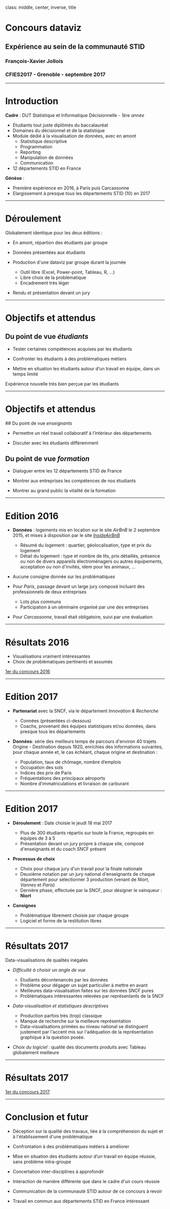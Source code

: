 class: middle, center, inverse, title

# Concours dataviz

## Expérience au sein de la communauté STID

### François-Xavier Jollois

### CFIES2017 - Grenoble - septembre 2017

---

# Introduction

**Cadre** : DUT Statistique et Informatique Décisionnelle - *1ère année*

- Etudiants tout juste diplômés du baccalauréat
- Domaines du décisionnel et de la statistique
- Module dédié à la visualisation de données, avec en amont
	- Statistique descriptive
	- Programmation
	- Reporting
	- Manipulation de données
	- Communication
- 12 départements STID en France

**Génèse** :

- Première expérience en 2016, à Paris puis Carcassonne
- Elargissement à presque tous les départements STID (10) en 2017

---

# Déroulement


Globalement identique pour les deux éditions :

- En amont, répartion des étudiants par groupe

- Données présentées aux étudiants

- Production d'une dataviz par groupe durant la journée
	- Outil libre (Excel, Power-point, Tableau, R, ...)
	- Libre choix de la problématique
	- Encadrement très léger

- Rendu et présentation devant un jury

---

# Objectifs et attendus

## Du point de vue *étudiants*

- Tester certaines compétences acquises par les étudiants 

- Confronter les étudiants à des problématiques métiers

- Mettre en situation les étudiants autour d’un travail en équipe, dans un temps limité

Expérience nouvelle très bien perçue par les étudiants

---

# Objectifs et attendus

## Du point de vue *enseignants*

- Permettre un réel travail collaboratif à l’intérieur des départements

- Discuter avec les étudiants différemment

## Du point de vue *formation*

- Dialoguer entre les 12 départements STID de France

- Montrer aux entreprises les compétences de nos étudiants 

- Montrer au grand public la vitalité de la formation


---

# Edition 2016

- **Données** : logements mis en location sur le site *AirBnB* le 2 septembre 2015, et mises à disposition par le site [*InsideAirBnB*](http://insideairbnb.com/)
	- Résumé du logement : quartier, géolocalisation, type et prix du logement
	- Détail du logement : type et nombre de lits, prix détaillés, présence ou non de divers appareils électroménagers ou autres équipements, acceptation ou non d'invités, idem pour les animaux, ...

- Aucune consigne donnée sur les problématiques

- Pour *Paris*, passage devant un large jury composé incluant des professionnels de deux entreprises
	- Lots plus communs
	- Participation à un séminaire organisé par une des entreprises

- Pour *Carcassonne*, travail était obligatoire, suivi par une évaluation


---
# Résultats 2016

- Visualisations vraiment intéressantes
- Choix de problématiques pertinents et assumés

[1er du concours 2016](cfies-concours-dataviz-1er2016.jpg)

---

# Edition 2017

- **Partenariat** avec la SNCF, via le département *Innovation & Recherche* 
	- Connées (présentées ci-dessous)
	- Coachs, provenant des équipes statistiques et/ou données, dans presque tous les départements

- **Données**: série des meilleurs temps de parcours d'environ 40 trajets Origine - Destination depuis 1920, enrichies des informations suivantes, pour chaque année et, le cas échéant, chaque origine et destination :
	- Population, taux de chômage, nombre d’emplois
	- Occupation des sols
	- Indices des prix de Paris
	- Fréquentations des principaux aéroports
	- Nombre d’immatriculations et livraison de carburant

---

# Edition 2017


- **Déroulement** : Date choisie le jeudi 18 mai 2017 
	- Plus de 300 étudiants répartis sur toute la France, regroupés en équipes de 3 à 5
	- Présentation devant un jury propre à chaque site, composé d'enseignants et du coach SNCF présent

- **Processus de choix**
	- Choix pour chaque jury d'un travail pour la finale nationale
	- Deuxième notation par un jury national d'enseignants de chaque département pour sélectionner 3 production (venant de *Niort*, *Vannes* et *Paris*)
	- Dernière phase, effectuée par la SNCF, pour désigner le vainqueur : **Niort**
	
- **Consignes**
	- Problématique librement choisie par chaque groupe
	- Logiciel et forme de la restitution libres

---
# Résultats 2017

Data-visualisations de qualités inégales

- *Difficulté à choisir un angle de vue*
	- Etudiants décontenancés par les données
	- Problème pour dégager un sujet particulier à mettre en avant
	- Meilleures data-visualisation faites sur les données SNCF pures
	- Problématiques intéressantes relevées par représentants de la SNCF

- *Data-visualisation et statistiques descriptives* 
	- Production parfois très (trop) classique
	- Manque de recherche sur la meilleure représentation
	- Data-visualisations primées au niveau national se distinguent justement par l'accent mis sur l'adéquation de la représentation graphique à la question posée.

- *Choix du logiciel* : qualité des documents produits avec Tableau globalement meilleure 

---
# Résultats 2017

[1er du concours 2017](cfies-concours-dataviz-1er2017.jpg)

---

# Conclusion et futur

- Déception sur la qualité des travaux, liée à la compréhension du sujet et à l'établissement d'une problématique

- Confrontation à des problématiques métiers à améliorer

- Mise en situation des étudiants autour d’un travail en équipe réussie, sans problème intra-groupe

- Concertation inter-disciplines à approfondir

- Interaction de manière différente que dans le cadre d'un cours réussie

- Communication de la communauté STID autour de ce concours à revoir

- Travail en commun aux départements STID en France intéressant


